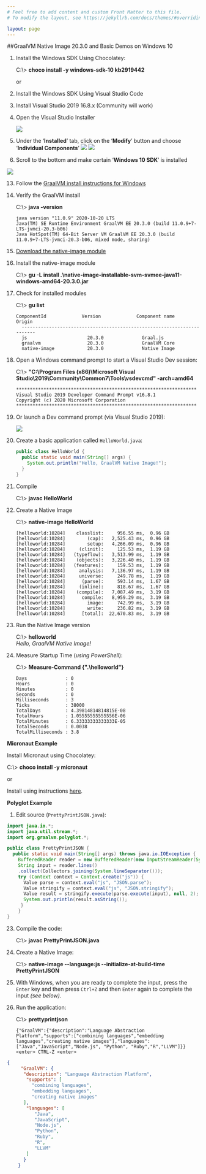 ```yaml
---
# Feel free to add content and custom Front Matter to this file.
# To modify the layout, see https://jekyllrb.com/docs/themes/#overriding-theme-defaults

layout: page
---
```


##GraalVM Native Image 20.3.0 and Basic Demos on Windows 10



1. Install the Windows SDK Using Chocolatey:

	C:\\\> **choco install -y windows-sdk-10 kb2919442**

	or

4. Install the Windows SDK Using Visual Studio Code
5. Install Visual Studio 2019 16.8.x (Community will work)

6. Open the Visual Studio Installer

    ![](images/vsinstaller.png)


7. Under the ‘**Installed**’ tab, click on the ‘**Modify**’ button and choose ‘**Individual Components**’
  ![](images/vsmodify.png)
  ![](images/scomponents.png)
11. Scroll to the bottom and make certain ‘**Windows 10 SDK**’ is installed

  ![](images/vsdk.png)
  
13. Follow the [GraalVM install instructions for Windows](https://docs.oracle.com/en/graalvm/enterprise/20/docs/getting-started/installation-windows/)

15. Verify the GraalVM install

     C:\\\> **java -version**

     ```
     java version "11.0.9" 2020-10-20 LTS
     Java(TM) SE Runtime Environment GraalVM EE 20.3.0 (build 11.0.9+7-LTS-jvmci-20.3-b06)
     Java HotSpot(TM) 64-Bit Server VM GraalVM EE 20.3.0 (build 11.0.9+7-LTS-jvmci-20.3-b06, mixed mode, sharing)
     ```

23.    [Download the native-image module](https://www.oracle.com/downloads/graalvm-downloads.html#license-lightbox)


26. Install the native-image module

     C:\\\> **gu -L install .\native-image-installable-svm-svmee-java11-windows-amd64-20.3.0.jar**	



32. Check for installed modules

    C:\\\> **gu list**
    ```
    ComponentId             Version             Component name      Origin
      ------------------------------------------------------------------------
      js                      20.3.0              Graal.js
      graalvm                 20.3.0              GraalVM Core
      native-image            20.3.0              Native Image
    ```


50. Open a Windows command prompt to start a Visual Studio Dev session:


     C:\\\> **"C:\Program Files (x86)\Microsoft Visual Studio\2019\Community\Common7\Tools\vsdevcmd" -arch=amd64**
      ```
      ******************************************************************
      Visual Studio 2019 Developer Command Prompt v16.8.1
      Copyright (c) 2020 Microsoft Corporation
      ******************************************************************
      ```


64. Or launch a Dev command prompt (via Visual Studio 2019):

	![](images/vscmd.png)



66. Create a basic application called `HelloWorld.java`:

     ```java
     public class HelloWorld {
       public static void main(String[] args) {
         System.out.println("Hello, GraalVM Native Image!");
       }
     }
    ```


67. Compile
  
	C:\\\> **javac HelloWorld**



82. Create a Native Image

    C:\\\> **native-image HelloWorld**

      ```
     [helloworld:10284]    classlist:     956.55 ms,  0.96 GB
     [helloworld:10284]        (cap):   2,525.43 ms,  0.96 GB
     [helloworld:10284]        setup:   4,266.09 ms,  0.96 GB
     [helloworld:10284]     (clinit):     125.53 ms,  1.19 GB
     [helloworld:10284]   (typeflow):   3,513.99 ms,  1.19 GB
     [helloworld:10284]    (objects):   3,226.40 ms,  1.19 GB
     [helloworld:10284]   (features):     159.53 ms,  1.19 GB
     [helloworld:10284]     analysis:   7,136.97 ms,  1.19 GB
     [helloworld:10284]     universe:     249.78 ms,  1.19 GB
     [helloworld:10284]      (parse):     593.14 ms,  1.67 GB
     [helloworld:10284]     (inline):     818.67 ms,  1.67 GB
     [helloworld:10284]    (compile):   7,087.49 ms,  3.19 GB
     [helloworld:10284]      compile:   8,959.29 ms,  3.19 GB
     [helloworld:10284]        image:     742.99 ms,  3.19 GB
     [helloworld:10284]        write:     236.82 ms,  3.19 GB
     [helloworld:10284]      [total]:  22,670.83 ms,  3.19 GB
     ```


107. Run the Native Image version


     C:\\\> **helloworld**      
    _Hello, GraalVM Native Image!_




116. Measure Startup Time (_using PowerShell_):

      C:\\\> **Measure-Command {".\helloworld"}**
    
      ```
      Days              : 0
      Hours             : 0
      Minutes           : 0
      Seconds           : 0
      Milliseconds      : 3
      Ticks             : 38000
      TotalDays         : 4.39814814814815E-08
      TotalHours        : 1.05555555555556E-06
      TotalMinutes      : 6.33333333333333E-05
      TotalSeconds      : 0.0038
      TotalMilliseconds : 3.8
      ```
    
	

	
	
**Micronaut Example**

Install Micronaut using Chocolatey:

C:\\\> **choco install -y micronaut**

or

Install using instructions [here](https://micronaut-projects.github.io/micronaut-starter/latest/guide/index.html#installWindows). 



  


**Polyglot Example**

1. Edit source (`PrettyPrintJSON.java`):


 ```java
 import java.io.*;
 import java.util.stream.*;
 import org.graalvm.polyglot.*;

 public class PrettyPrintJSON {
   public static void main(String[] args) throws java.io.IOException {
     BufferedReader reader = new BufferedReader(new InputStreamReader(System.in));
     String input = reader.lines()
     .collect(Collectors.joining(System.lineSeparator()));
     try (Context context = Context.create("js")) {
       Value parse = context.eval("js", "JSON.parse");
       Value stringify = context.eval("js", "JSON.stringify");
       Value result = stringify.execute(parse.execute(input), null, 2);
       System.out.println(result.asString());
      }
     }
 }
 ```
23. Compile the code:

	C:\\\> **javac PrettyPrintJSON.java**

25. Create a Native Image:

	C:\\\> **native-image --language:js --initialize-at-build-time PrettyPrintJSON**




30. With Windows, when you are ready to complete the input, press the `Enter` key and then press `Ctrl+Z` and then `Enter` again to complete the input _(see below)_.



34. Run the application:

	C:\\\> **prettyprintjson**

	```
	{"GraalVM":{"description":"Language Abstraction Platform","supports":["combining languages","embedding languages","creating native images"],"languages": 	["Java","JavaScript","Node.js", "Python", "Ruby","R","LLVM"]}} 
	<enter> CTRL-Z <enter>
	```
```json
{
     "GraalVM": {
      "description": "Language Abstraction Platform",
       "supports": [
         "combining languages",
         "embedding languages",
         "creating native images"
      ],
       "languages": [
          "Java",
          "JavaScript",
          "Node.js",
          "Python",
          "Ruby",
          "R",
          "LLVM"
       ]
      }
    }
```